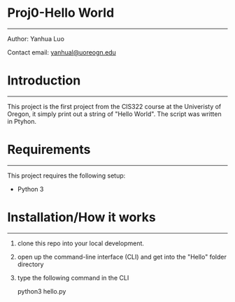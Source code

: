 # Proj0-Hello World
---------------------------------------------
Author: Yanhua Luo

Contact email: yanhual@uoreogn.edu

# Introduction
-------------------------------
This project is the first project from the CIS322 course at the Univeristy of Oregon, it simply print out a string of "Hello World". The script was written in Ptyhon.

# Requirements
-----------------------------------
This project requires the following setup:
* Python 3

# Installation/How it works
-----------------------------------------------------------
1) clone this repo into your local development.
2) open up the command-line interface (CLI) and get into the "Hello" folder directory
3) type the following command in the CLI

    python3 hello.py

